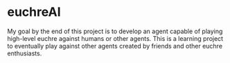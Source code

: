 # euchreAI
My goal by the end of this project is to develop an agent capable of playing high-level euchre against humans or other agents. This is a learning project to eventually play against other agents created by friends and other euchre enthusiasts.
